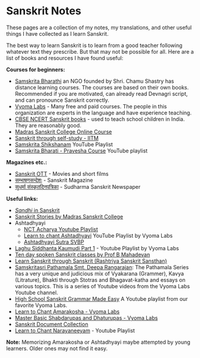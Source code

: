 # Sanskrit Notes

These pages are a collection of my notes, my translations, and other useful things I have collected  as I learn Sanskrit.

The best way to learn Sanskrit is to learn from a good teacher following whatever text they prescribe. But that may not be possible for all. Here are a list of books and resources I have found useful:

**Courses for beginners:**
- [Samskrita Bharathi](https://samskritabharati.in/) an NGO founded by Shri. Chamu Shastry has distance learning courses. The courses are based on their own books. Recommended if you are motivated, can already read Devnagri script, and can pronounce Sanskrit correctly.
- [Vyoma Labs](https://www.sanskritfromhome.org/) - Many free and paid courses. The people in this organization are experts in the language and have experience teaching.
- [CBSE NCERT Sanskrit books](https://ncert.nic.in/textbook.php?fhsk1=0-15) - used to teach school children in India. They are reasonably good.
- [Madras Sanskrit College Online Course](https://digital.madrassanskritcollege.edu.in/site/home)
- [Sanskrit through self-study - IITM](http://acharya.gen.in:8080/sanskrit/lessons.php)
- [Samskrita Shikshanam](https://youtube.com/playlist?list=PLFkBI_x3Q_wHeWGqrtTKx6tT0xuDPVUic) YouTube Playlist
- [Samskrita Bharati - Pravesha Course](https://youtube.com/playlist?list=PLWV98cyTzbXzF0LyF8liA00e2JYcNtCTU) YouTube playlist

**Magazines etc.:**
- [Sanskrit OTT](https://www.sanskritott.com/guest/home) - Movies and short films
- [सम्भाषणसन्देशः](https://sambhashanasandesha.in/) - Sanskrit Magazine
- [सुधर्मा संस्कृतदिनपत्रिका](https://sudharmasanskritdaily.in/) - Sudharma Sanskrit Newspaper

**Useful links:**
- [*Sandhi* in Sanskrit](https://openpathshala.com/sandhi-in-sanskrit)
- [Sanskrit Stories by Madras Sanskrit College](https://youtube.com/playlist?list=PLnnFGi5KwfGF89tdSXx7bCLDuUbeQMheL)
- Ashtadhyayi
  - [NCT Acharya Youtube Playlist](https://www.youtube.com/playlist?list=PLX9ZmqCHS6MZ2md47AS9T_3kDoLis9WP3)
  - [Learn to chant Ashtadhyayi](https://youtube.com/playlist?list=PLmozlYyYE-ETy0niNSEMi4IfW3bqE9Y4A) YouTube Playlist by Vyoma Labs
  - [Ashtadhyayi Sutra SVBP](https://www.youtube.com/playlist?list=PLjq_FJlkDxOY4u_UrzU1TOlFo9b12IK3R)
- [Laghu Siddhanta Kaumudi Part 1](https://youtube.com/playlist?list=PLmozlYyYE-EQyN06EzYJlnRRjE_qSJ-wc) - Youtube Playlist by Vyoma Labs
- [Ten day spoken Sanskrit classes by Prof B Mahadevan](https://youtube.com/playlist?list=PLWjpkY4mU2RDq1GVq0dQwnNsuYnKXoLkV)
- [Learn Sanskrit through Sanskrit (Rashtriya Sanskrit Sansthan)](https://youtube.com/playlist?list=PLudSN7Po9muLeRM6545s68eakbxwZRpEJ)
- [Samskritasri Pathamala Smt. Deepa Rangarajan](https://youtube.com/playlist?list=PLmozlYyYE-ETX4yu2uq7vyzzVw29kvWVX): The Pathamala Series has a very unique and judicious mix of Vyakarana (Grammer), Kavya (Litrature), Bhakti through Stotras and Bhagavat-katha and essays on various topics. This is a series of Youtube videos from the Vyoma Labs Youtube channel.
- [High School Sanskrit Grammar Made Easy](https://youtube.com/playlist?list=PLmozlYyYE-ET72Pz5n8WDtKHH31K06QhW) A Youtube playlist from our favorite Vyoma Labs.
- [Learn to Chant Amarakosha - Vyoma Labs](https://youtube.com/playlist?list=PLmozlYyYE-ES0OM9C3NRXRAfWmNjBrkzp)
- [Master Basic Shabdarupas and Dhaturupas - Vyoma Labs](https://youtube.com/playlist?list=PLmozlYyYE-EQ3kJmDuXWSZtnEueO29FH)
- [Sanskrit Document Collection](https://sanskritdocuments.org/)
- [Learn to Chant Narayaneeyam](https://youtube.com/playlist?list=PL8Y9um-Q0HDEhYh2Y2ewNhV-6o93ZRcae) - Youtube Playlist


**Note:** Memorizing Amarakosha or Ashtadhyayi maybe attempted by young learners. Older ones may not find it easy.
